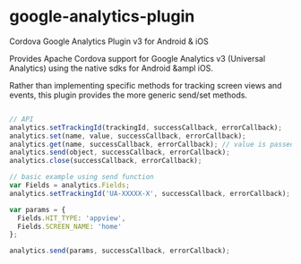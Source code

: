 google-analytics-plugin
=======================

Cordova Google Analytics Plugin v3 for Android &amp; iOS

Provides Apache Cordova support for Google Analytics v3 (Universal Analytics) using the native sdks for Android &ampl iOS.

Rather than implementing specific methods for tracking screen views and events, this plugin provides the more generic send/set methods.

```js

// API
analytics.setTrackingId(trackingId, successCallback, errorCallback);
analytics.set(name, value, successCallback, errorCallback);
analytics.get(name, successCallback, errorCallback); // value is passed to successCallback
analytics.send(object, successCallback, errorCallback);
analytics.close(successCallback, errorCallback);

// basic example using send function
var Fields = analytics.Fields;
analytics.setTrackingId('UA-XXXXX-X', successCallback, errorCallback);

var params = {
  Fields.HIT_TYPE: 'appview',
  Fields.SCREEN_NAME: 'home'
};

analytics.send(params, successCallback, errorCallback);
```
